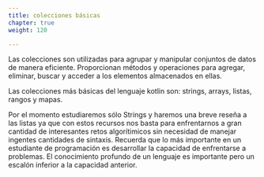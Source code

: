 ```yaml
---
title: colecciones básicas
chapter: true
weight: 120

---
```


Las colecciones son utilizadas para agrupar y manipular conjuntos de datos de manera eficiente. Proporcionan métodos y operaciones para agregar, eliminar, buscar y acceder a los elementos almacenados en ellas.

Las colecciones más básicas del lenguaje kotlin son: strings, arrays, listas, rangos y mapas.

Por el momento estudiaremos sólo Strings y haremos una breve reseña a las listas ya que con estos recursos nos basta para enfrentarnos a gran cantidad de interesantes retos algorítimicos sin necesidad de manejar ingentes cantidades de sintaxis. Recuerda que lo más importante en un estudiante de programación  es desarrollar la capacidad de enfrentarse a problemas. El conocimiento profundo de un lenguaje es importante pero un escalón inferior a la capacidad anterior. 



